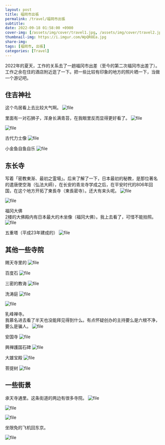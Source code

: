 ```yaml
---
layout: post
title: 福岡市出張
permalink: /travel/福岡市出張
subtitle: 
date: 2022-09-18 01:58:00 +0900
cover-img: [/assets/img/cover/travel1.jpg, /assets/img/cover/travel2.jpg, /assets/img/cover/travel3.jpg]
thumbnail-img: https://i.imgur.com/WpQR8Ea.jpg
share-img:
tags: [福岡市, 出張]
categories: [Travel]
---
```


2022年的夏天，工作的关系去了一趟福冈市出差（至今的第二次福冈市出差了）。
工作之余在住的酒店附近逛了一下。把一些比较有印象的地方的照片晒一下，当做一个游记吧。

## 住吉神社
这个鸟居看上去比较大气啊。
![file](https://i.imgur.com/VSfq5jz.jpg)

里面有一对石狮子，浑身长满青苔，在我眼里反而显得更好看了。
![file](https://i.imgur.com/jX03FN4.png)

![file](https://i.imgur.com/ncQV9xF.png)

古代力士像
![file](https://i.imgur.com/4ov8ASY.jpg)

小金鱼自鱼自乐
![file](https://i.imgur.com/p98afKc.jpg)

## 东长寺
写着「密教東渐、最初之霊場」。后来了解了一下，日本最初的秘教，是那位著名的遣唐使空海（弘法大師），在长安的青龙寺学成之后，在平安时代的806年回国，在这个地方开拓了東長寺（東長密寺）。还大有来头呢。
![file](https://i.imgur.com/8bhPmdm.png)

![file](https://i.imgur.com/5QWqdhx.png)

福冈大佛  
2楼的大佛殿内有日本最大的木坐像（福冈大佛）。我上去看了，可惜不能拍照。
![file](https://i.imgur.com/WpQR8Ea.jpg)

五重塔（平成23年建成的）
![file](https://i.imgur.com/1hrvyi1.jpg)

## 其他一些寺院
赐天寺里的
![file](https://i.imgur.com/bl3d0rf.png)

百度石
![file](https://i.imgur.com/z5WQiaI.jpg)

三密的教诲
![file](https://i.imgur.com/5sw7T4W.png)

洗涛庭
![file](https://i.imgur.com/mvsNu6c.png)

![file](https://i.imgur.com/F06lMFv.png)

乳峰禅寺。  
我慕名进去看了半天也没能拜见得到什么。有点怀疑创办的主持要么是六根不净，要么是骗人。
![file](https://i.imgur.com/gGRrrdM.png)

安国寺
![file](https://i.imgur.com/IWiLVET.png)

興禅護国石碑
![file](https://i.imgur.com/PWwMSfz.jpg)

大雄宝殿
![file](https://i.imgur.com/YU809bj.png)

菩提树
![file](https://i.imgur.com/vE5EohE.jpg)

## 一些街景
承天寺通里。这条街道的两边有很多寺院。
![file](https://i.imgur.com/jLq3jxq.jpg)

![file](https://i.imgur.com/NLAauUK.png)

![file](https://i.imgur.com/GjNC28t.png)

坐限免的飞机回东京。

![file](https://i.imgur.com/stLgMUW.png)
